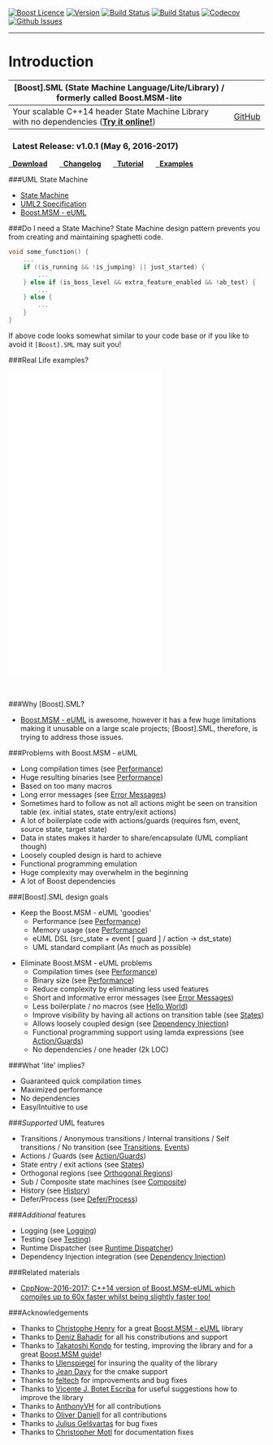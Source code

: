 <a href="http://www.boost.org/LICENSE_1_0.txt" target="_blank">![Boost Licence](http://img.shields.io/badge/license-boost-blue.svg)</a>
<a href="https://github.com/boost-experimental/sml/releases" target="_blank">![Version](https://badge.fury.io/gh/boost-experimental%2Fsml.svg)</a>
<a href="https://travis-ci.org/boost-experimental/sml" target="_blank">![Build Status](https://img.shields.io/travis/boost-experimental/sml/master.svg?label=linux/osx)</a>
<a href="https://ci.appveyor.com/project/krzysztof-jusiak/sml" target="_blank">![Build Status](https://img.shields.io/appveyor/ci/krzysztof-jusiak/sml/master.svg?label=windows)</a>
<a href="https://codecov.io/gh/boost-experimental/sml" target="_blank">![Codecov](https://codecov.io/gh/boost-experimental/sml/branch/master/graph/badge.svg)</a>
<a href="http://github.com/boost-experimental/sml/issues" target="_blank">![Github Issues](https://img.shields.io/github/issues/boost-experimental/sml.svg)</a>

---------------------------------------

Introduction
============

| **[Boost].SML (State Machine Language/Lite/Library)** / formerly called Boost.MSM-lite | |
| - | - |
| Your scalable C++14 header State Machine Library with no dependencies ([__Try it online!__](http://boost-experimental.github.io/sml/examples/index.html#hello-world)) | <a class="github-button" href="https://github.com/boost-experimental/sml" data-style="mega" data-count-href="/boost-experimental/sml/stargazers" data-count-api="/repos/boost-experimental/sml#stargazers_count" data-count-aria-label="# stargazers on GitHub" aria-label="Star boost-experimental/sml on GitHub">GitHub</a> |

<div class="important">
<h3 class="wy-text-neutral"><span class="fa fa-info-circle wy-text-info"></span>&nbsp; Latest Release: <b>v1.0.1</b> (May 6, 2016-2017)</h3>
<a href="https://github.com/boost-experimental/sml/releases" class="btn btn-success" style="margin-bottom:8px;" role="button"><span class="fa fa-download"></span>&nbsp; <b>Download</b></a> &nbsp;&nbsp;&nbsp;&nbsp; <a href="CHANGELOG/index.html" class="btn btn-info" style="margin-bottom:8px;" role="button"><span class="fa fa-reorder"></span>&nbsp; <b>Changelog</b></a> &nbsp;&nbsp;&nbsp;&nbsp; <a href="tutorial/index.html" class="btn btn-warning" style="margin-bottom:8px;" role="button"><span class="fa fa-gear"></span>&nbsp; <b>Tutorial</b></a> &nbsp;&nbsp;&nbsp;&nbsp; <a href="examples/index.html" class="btn btn-danger" style="margin-bottom:8px;" role="button"><span class="fa fa-book"></span>&nbsp; <b>Examples</b></a>
</div>

###UML State Machine

* [State Machine](https://en.wikipedia.org/wiki/UML_state_machine)
* [UML2 Specification](http://www.omg.org/spec/UML/2.5)
* [Boost.MSM - eUML](http://www.boost.org/doc/libs/1_60_0/libs/msm/doc/HTML/ch03s04.html)

###Do I need a State Machine?
State Machine design pattern prevents you from creating and maintaining spaghetti code.

```cpp
void some_function() {
    ...
    if ((is_running && !is_jumping) || just_started) {
        ...
    } else if (is_boss_level && extra_feature_enabled && !ab_test) {
        ...
    } else {
        ...
    }
}
```

If above code looks somewhat similar to your code base or if you like
to avoid it `[Boost].SML` may suit you!

###Real Life examples?

![CPP(BTN)](Run_SDL2_Integration_Example|https://raw.githubusercontent.com/boost-experimental/sml/master/example/sdl2.cpp)
![CPP(BTN)](Run_Plant_UML_Example|https://raw.githubusercontent.com/boost-experimental/sml/master/example/plant_uml.cpp)
![CPP(BTN)](Run_Logging_Example|https://raw.githubusercontent.com/boost-experimental/sml/master/example/logging.cpp)
![CPP(BTN)](Run_Testing_Example|https://raw.githubusercontent.com/boost-experimental/sml/master/example/testing.cpp)

&nbsp;

###Why [Boost].SML?

* [Boost.MSM - eUML](http://www.boost.org/doc/libs/1_60_0/libs/msm/doc/HTML/ch03s04.html) is awesome, however it has a few huge limitations making it unusable on a large scale projects;
  [Boost].SML, therefore, is trying to address those issues.

###Problems with Boost.MSM - eUML

* Long compilation times (see [Performance](overview.md#performance))
* Huge resulting binaries (see [Performance](overview.md#performance))
* Based on too many macros
* Long error messages (see [Error Messages](overview.md#error-messages))
* Sometimes hard to follow as not all actions might be seen on transition table (ex. initial states, state entry/exit actions)
* A lot of boilerplate code with actions/guards (requires fsm, event, source state, target state)
* Data in states makes it harder to share/encapsulate (UML compliant though)
* Loosely coupled design is hard to achieve
* Functional programming emulation
* Huge complexity may overwhelm in the beginning
* A lot of Boost dependencies

###[Boost].SML design goals

* Keep the Boost.MSM - eUML 'goodies'
    * Performance (see [Performance](overview.md#performance))
    * Memory usage (see [Performance](overview.md#performance))
    * eUML DSL (src_state + event [ guard ] / action -> dst_state)
    * UML standard compliant (As much as possible)

>

* Eliminate Boost.MSM - eUML problems
    * Compilation times (see [Performance](overview.md#performance))
    * Binary size (see [Performance](overview.md#performance))
    * Reduce complexity by eliminating less used features
    * Short and informative error messages (see [Error Messages](overview.md#error-messages))
    * Less boilerplate / no macros (see [Hello World](examples.md#hello-world))
    * Improve visibility by having all actions on transition table (see [States](examples.md#states))
    * Allows loosely coupled design (see [Dependency Injection](examples.md#dependency-injection))
    * Functional programming support using lamda expressions (see [Action/Guards](examples.md#action-guards))
    * No dependencies / one header (2k LOC)

###What 'lite' implies?

* Guaranteed quick compilation times
* Maximized performance
* No dependencies
* Easy/Intuitive to use

###*Supported* UML features

* Transitions / Anonymous transitions / Internal transitions / Self transitions / No transition (see [Transitions](examples.md#transitions), [Events](examples.md#events))
* Actions / Guards (see [Action/Guards](examples.md#action-guards))
* State entry / exit actions (see [States](examples.md#states))
* Orthogonal regions (see [Orthogonal Regions](examples.md#orthogonal-regions))
* Sub / Composite state machines (see [Composite](examples.md#composite))
* History (see [History](examples.md#history))
* Defer/Process (see [Defer/Process](examples.md#deferprocess))

###*Additional* features

* Logging (see [Logging](examples.md#logging))
* Testing (see [Testing](examples.md#testing))
* Runtime Dispatcher (see [Runtime Dispatcher](examples.md#runtime-dispatcher))
* Dependency Injection integration (see [Dependency Injection](examples.md#dependency-injection))

###Related materials

* [CppNow-2016-2017:](http://cppnow2016-2017.sched.org/event/6Sg0/c14-version-of-boostmsm-euml-which-compiles-up-to-60x-faster-whilst-being-slightly-faster-too) [C++14 version of Boost.MSM-eUML which compiles up to 60x faster whilst being slightly faster too!](http://boost-experimental.github.io/msm-lite/cppnow-2016-2017)

###Acknowledgements
* Thanks to [Christophe Henry](https://github.com/henry-ch) for a great [Boost.MSM - eUML](http://www.boost.org/doc/libs/1_60_0/libs/msm/doc/HTML/ch03s04.html) library
* Thanks to [Deniz Bahadir](https://github.com/Bagira80) for all his constributions and support
* Thanks to [Takatoshi Kondo](https://github.com/redboltz) for testing, improving the library and for a great [Boost.MSM guide](http://redboltz.wikidot.com)!
* Thanks to [Ulenspiegel](https://github.com/Ulenspiegel) for insuring the quality of the library
* Thanks to [Jean Davy](https://github.com/splitsen) for the cmake support
* Thanks to [feltech](https://github.com/feltech) for improvements and bug fixes
* Thanks to [Vicente J. Botet Escriba](https://github.com/viboes) for useful suggestions how to improve the library
* Thanks to [AnthonyVH](https://github.com/AnthonyVH) for all contributions
* Thanks to [Oliver Daniell](https://github.com/oliverdaniell) for all contributions
* Thanks to [Julius Gelšvartas](https://github.com/JuliusGel) for bug fixes
* Thanks to [Christopher Motl](https://github.com/cmotl) for documentation fixes
